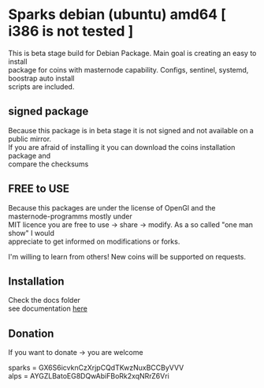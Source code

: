 # Sparks debian (ubuntu) amd64 [ i386 is not tested ]

This is beta stage build for Debian Package. Main goal is creating an easy to install  
package for coins with masternode capability. Configs, sentinel, systemd, boostrap auto install   
scripts are included.  

## signed package  
Because this package is in beta stage it is not signed and not available on a public mirror.  
If you are afraid of installing it you can download the coins installation package and   
compare the checksums  

## FREE to USE  
Because this packages are under the license of OpenGl and the masternode-programms mostly under   
MIT licence you are free to use -> share -> modify. As a so called "one man show" I would  
appreciate to get informed on modifications or forks.  

I'm willing to learn from others! New coins will be supported on requests.  

## Installation  
Check the docs folder  
see documentation [here](docs/INSTALL.md)


## Donation  
If you want to donate -> you are welcome  

sparks = GX6S6icvknCzXrjpCQdTKwzNuxBCCByVVV  
alps = AYGZLBatoEG8DQwAbiFBoRk2xqNRrZ6Vri

